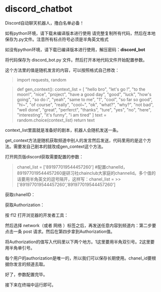 # discord_chatbot
Discord自动聊天机器人，撸白名单必备！


如有python环境，请下载未编译版本进行使用
请完整复制所有代码，然后在本地保存为.py文件。注意所有标点符号必须是半角英文格式

如没有python环境，请下载已编译版本进行使用，解压密码：__discord_bot__


将代码保存为 discord_bot.py 文件。然后打开本地代码文件开始配置参数。

这个方法里的值是随机发言的内容，可以按照格式自己修改：

>import requests, random

>def gen_context():
>    context_list = [
>       "hello bro", "let's go !", "to the moon!", "nice", "project", "have a good day",
>        "good", "luck", "how's going", "so do i", "yeah", "same to me", "1", "cool", "so far so good",
>        "hi~", "of course", "really", "cool~", "ok", "what?", "why?", "not bad", "well done", "great",
>        "perferct", "thanks", "ture", "yes", "no", "here", "interesting", "it's funny", "i am tired"
>    ]
>    text = random.choice(context_list)
>    return text




context_list里面就是准备好的剧本，机器人会随机发送一条。

get_context方法是随机获取频道中别人的发言然后发送，代码里用的是这个方法。需要发自己剧本的就改成gen_context这个方法。

打开网页版discord获取需要配置的参数：
>chanel_list = ['891977019544457260'] #配置chanelId，891977019544457260是研习社chainclub大家庭的channelid。多个值的话要用半角英文的逗号隔开，这样写：chanel_list = >>['891977019544457260','891977019544457260']

获取chanelID：



获取Authorization：

按 f12 打开浏览器的开发者工具：

然后选择 network（或者 网络 ）标签之后，再发送任意内容到频道内：第二步要点击一条 post 请求。然后在第四步拿到Authorization值。



将Authorization的值写入代码里以下两个地方。1这里要用半角双引号。2这里要用半角单引号。



每个用户的authorization是唯一的，所以我们可以保存长期使用。chanel_id要根据你发言的频道去取。

好了，参数配置完毕。

接下来在终端中运行即可。
